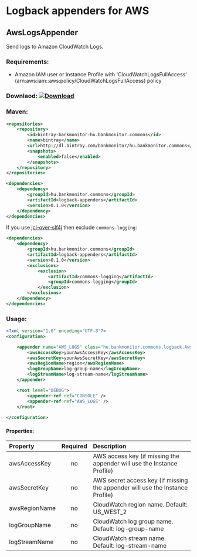 # Logback appenders for AWS

## AwsLogsAppender

Send logs to Amazon CloudWatch Logs.

### Requirements:
 - Amazon IAM user or Instance Profile with 'CloudWatchLogsFullAccess' (arn:aws:iam::aws:policy/CloudWatchLogsFullAccess) policy

### Downlaod: [ ![Download](https://api.bintray.com/packages/bankmonitor/hu.bankmonitor.commons/logback-appenders/images/download.svg) ](https://bintray.com/bankmonitor/hu.bankmonitor.commons/logback-appenders/_latestVersion)

### Maven:

``` xml
<repositories>
	<repository>
		<id>bintray-bankmonitor-hu.bankmonitor.commons</id>
		<name>bintray</name>
		<url>http://dl.bintray.com/bankmonitor/hu.bankmonitor.commons</url>
		<snapshots>
			<enabled>false</enabled>
		</snapshots>
	</repository>
</repositories>

<dependencies>
	<dependency>
		<groupId>hu.bankmonitor.commons</groupId>
		<artifactId>logback-appenders</artifactId>
		<version>0.1.0</version>
	</dependency>
</dependencies>
```

If you use [jcl-over-slf4j](http://www.slf4j.org/legacy.html) then exclude `commons-logging`:

``` xml
<dependencies>
	<dependency>
		<groupId>hu.bankmonitor.commons</groupId>
		<artifactId>logback-appenders</artifactId>
		<version>0.1.0</version>
		<exclusions>
			<exclusion>
				<artifactId>commons-logging</artifactId>
				<groupId>commons-logging</groupId>
			</exclusion>
		</exclusions>
	</dependency>
</dependencies>
```

### Usage:

``` xml
<?xml version="1.0" encoding="UTF-8"?>
<configuration>

	<appender name="AWS_LOGS" class="hu.bankmonitor.commons.logback.AwsLogsJsonAppender">
		<awsAccessKey>yourAwsAccessKey</awsAccessKey>
		<awsSecretKey>yourAwsSecretKey</awsSecretKey>
		<awsRegionName>region</awsRegionName>
		<logGroupName>log-group-name</logGroupName>
		<logStreamName>log-stream-name</logStreamName>
	</appender>

	<root level="DEBUG">
		<appender-ref ref="CONSOLE" />
		<appender-ref ref="AWS_LOGS" />
	</root>
	
</configuration>
```

#### Properties:

| Property      | Required  | Description                                                                   |
| :------------ | :-------: | :---------------------------------------------------------------------------- |
| awsAccessKey  | no        | AWS access key (if missing the appender will use the Instance Profile)        |
| awsSecretKey  | no        | AWS secret access key (if missing the appender will use the Instance Profile) |
| awsRegionName | no        | CloudWatch region name. Default: US_WEST_2                                    |
| logGroupName  | no        | CloudWatch log group name. Default: log-group-name                            |
| logStreamName | no        | CloudWatch stream name. Default: log-stream-name                              |
